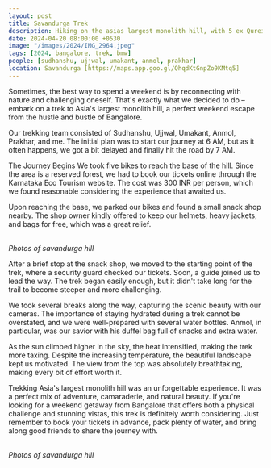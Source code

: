 ```yaml
---
layout: post
title: Savandurga Trek
description: Hiking on the asias largest monolith hill, with 5 ex Qureites. The steep trails tested our resolve as we pushed forward. My friend brought his drone  and we got some amazing shots.
date: 2024-04-20 08:00:00 +0530
image: "/images/2024/IMG_2964.jpeg"
tags: [2024, bangalore, trek, bmw]
people: [sudhanshu, ujjwal, umakant, anmol, prakhar]
location: Savandurga [https://maps.app.goo.gl/QhqdKtGnpZo9KMtq5]
---
```


Sometimes, the best way to spend a weekend is by reconnecting with nature and challenging oneself. That's exactly what we decided to do – embark on a trek to Asia's largest monolith hill, a perfect weekend escape from the hustle and bustle of Bangalore.


Our trekking team consisted of Sudhanshu, Ujjwal, Umakant, Anmol, Prakhar, and me. The initial plan was to start our journey at 6 AM, but as it often happens, we got a bit delayed and finally hit the road by 7 AM.

The Journey Begins
We took five bikes to reach the base of the hill. Since the area is a reserved forest, we had to book our tickets online through the Karnataka Eco Tourism website. The cost was 300 INR per person, which we found reasonable considering the experience that awaited us.

Upon reaching the base, we parked our bikes and found a small snack shop nearby. The shop owner kindly offered to keep our helmets, heavy jackets, and bags for free, which was a great relief.
<div class="gallery-box">
  <div class="gallery">
    <img src="/images/2024/q1/IMG_0363.jpg" loading="lazy" alt="">
    <img src="/images/2024/q1/IMG20240420065300.jpg" loading="lazy" alt="">
    <img src="/images/2024/q1/IMG_1063.jpg" loading="lazy" alt="">
  </div>
  <em>Photos of savandurga hill</em>
</div>

After a brief stop at the snack shop, we moved to the starting point of the trek, where a security guard checked our tickets. Soon, a guide joined us to lead the way. The trek began easily enough, but it didn't take long for the trail to become steeper and more challenging.

We took several breaks along the way, capturing the scenic beauty with our cameras. The importance of staying hydrated during a trek cannot be overstated, and we were well-prepared with several water bottles. Anmol, in particular, was our savior with his duffel bag full of snacks and extra water.


As the sun climbed higher in the sky, the heat intensified, making the trek more taxing. Despite the increasing temperature, the beautiful landscape kept us motivated. The view from the top was absolutely breathtaking, making every bit of effort worth it.


Trekking Asia's largest monolith hill was an unforgettable experience. It was a perfect mix of adventure, camaraderie, and natural beauty. If you're looking for a weekend getaway from Bangalore that offers both a physical challenge and stunning vistas, this trek is definitely worth considering. Just remember to book your tickets in advance, pack plenty of water, and bring along good friends to share the journey with.


<div class="gallery-box">
  <div class="gallery">
    <img src="/images/2024/q1/92fffba9-d8f7-4f71-bbc9-1bf52dd808f5.jpg" loading="lazy" alt="">
    <img src="/images/2024/q1/IMG_2983.jpeg" loading="lazy" alt="">
    <img src="/images/2024/q1/IMG_0384.jpg" loading="lazy" alt="">
  </div>
  <em>Photos of savandurga hill</em>
</div>
